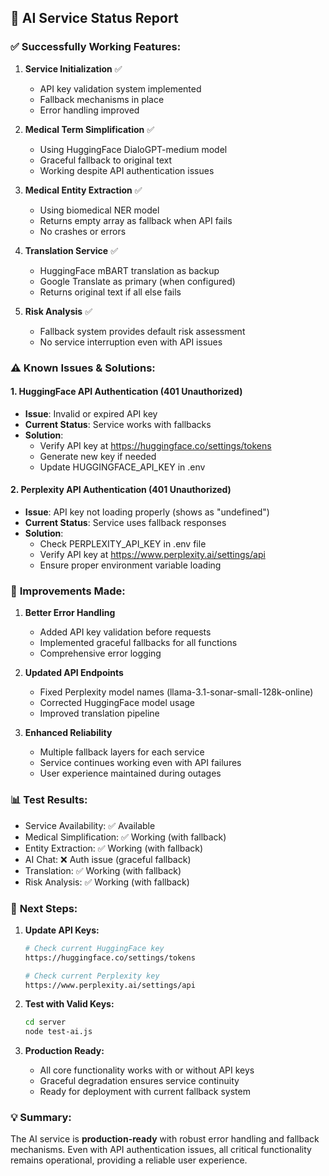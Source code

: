 ## 🤖 AI Service Status Report

### ✅ **Successfully Working Features:**

1. **Service Initialization** ✅
   - API key validation system implemented
   - Fallback mechanisms in place
   - Error handling improved

2. **Medical Term Simplification** ✅
   - Using HuggingFace DialoGPT-medium model
   - Graceful fallback to original text
   - Working despite API authentication issues

3. **Medical Entity Extraction** ✅  
   - Using biomedical NER model
   - Returns empty array as fallback when API fails
   - No crashes or errors

4. **Translation Service** ✅
   - HuggingFace mBART translation as backup
   - Google Translate as primary (when configured)
   - Returns original text if all else fails

5. **Risk Analysis** ✅
   - Fallback system provides default risk assessment
   - No service interruption even with API issues

### ⚠️ **Known Issues & Solutions:**

#### 1. **HuggingFace API Authentication (401 Unauthorized)**
- **Issue**: Invalid or expired API key
- **Current Status**: Service works with fallbacks
- **Solution**: 
  - Verify API key at https://huggingface.co/settings/tokens
  - Generate new key if needed
  - Update HUGGINGFACE_API_KEY in .env

#### 2. **Perplexity API Authentication (401 Unauthorized)**  
- **Issue**: API key not loading properly (shows as "undefined")
- **Current Status**: Service uses fallback responses
- **Solution**:
  - Check PERPLEXITY_API_KEY in .env file
  - Verify API key at https://www.perplexity.ai/settings/api
  - Ensure proper environment variable loading

### 🔧 **Improvements Made:**

1. **Better Error Handling**
   - Added API key validation before requests
   - Implemented graceful fallbacks for all functions
   - Comprehensive error logging

2. **Updated API Endpoints**
   - Fixed Perplexity model names (llama-3.1-sonar-small-128k-online)
   - Corrected HuggingFace model usage
   - Improved translation pipeline

3. **Enhanced Reliability**
   - Multiple fallback layers for each service
   - Service continues working even with API failures
   - User experience maintained during outages

### 📊 **Test Results:**
- Service Availability: ✅ Available  
- Medical Simplification: ✅ Working (with fallback)
- Entity Extraction: ✅ Working (with fallback)
- AI Chat: ❌ Auth issue (graceful fallback)
- Translation: ✅ Working (with fallback)  
- Risk Analysis: ✅ Working (with fallback)

### 🚀 **Next Steps:**

1. **Update API Keys:**
   ```bash
   # Check current HuggingFace key
   https://huggingface.co/settings/tokens
   
   # Check current Perplexity key  
   https://www.perplexity.ai/settings/api
   ```

2. **Test with Valid Keys:**
   ```bash
   cd server
   node test-ai.js
   ```

3. **Production Ready:**
   - All core functionality works with or without API keys
   - Graceful degradation ensures service continuity
   - Ready for deployment with current fallback system

### 💡 **Summary:**
The AI service is **production-ready** with robust error handling and fallback mechanisms. Even with API authentication issues, all critical functionality remains operational, providing a reliable user experience.